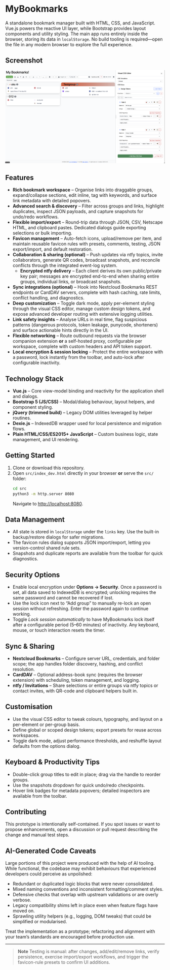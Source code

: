 # MyBookmarks

A standalone bookmark manager built with HTML, CSS, and JavaScript. Vue.js powers the reactive UI layer, while Bootstrap provides layout components and utility styling. The main app runs entirely inside the browser, storing its data in `localStorage`. No build tooling is required—open the file in any modern browser to explore the full experience.

## Screenshot

![Screenshot der MyBookmarks-Oberfläche](assets/screenshot_01.png)

## Features

- **Rich bookmark workspace** – Organise links into draggable groups, expand/collapse sections, edit inline, tag with keywords, and surface link metadata with detailed popovers.
- **Advanced search & discovery** – Filter across groups and links, highlight duplicates, inspect JSON payloads, and capture snapshots for undo/redo workflows.
- **Flexible import/export** – Round-trip data through JSON, CSV, Netscape HTML, and clipboard pastes. Dedicated dialogs guide exporting selections or bulk importing.
- **Favicon management** – Auto-fetch icons, upload/remove per item, and maintain reusable favicon rules with presets, comments, testing, JSON export/import, and default restoration.
- **Collaboration & sharing (optional)** – Push updates via ntfy topics, invite collaborators, generate QR codes, broadcast snapshots, and reconcile conflicts through the integrated event-log system.
  - **Encrypted ntfy delivery** – Each client derives its own public/private key pair; messages are encrypted end-to-end when sharing entire groups, individual links, or broadcast snapshots.
- **Sync integrations (optional)** – Hook into Nextcloud Bookmarks REST endpoints or CardDAV servers, complete with hash caching, rate limits, conflict handling, and diagnostics.
- **Deep customization** – Toggle dark mode, apply per-element styling through the visual CSS editor, manage custom design tokens, and expose advanced developer routing with extensive logging utilities.
- **Link safety insights** – Analyse URLs in real time, flag suspicious patterns (dangerous protocols, token leakage, punycode, shorteners) and surface actionable hints directly in the UI.
- **Flexible networking** – Route outbound requests via the browser companion extension **or** a self-hosted proxy, configurable per workspace, complete with custom headers and API token support.
- **Local encryption & session locking** – Protect the entire workspace with a password, lock instantly from the toolbar, and auto-lock after configurable inactivity.

## Technology Stack

- **Vue.js** – Core view-model binding and reactivity for the application shell and dialogs.
- **Bootstrap 5 (JS/CSS)** – Modal/dialog behaviour, layout helpers, and component styling.
- **jQuery (trimmed build)** – Legacy DOM utilities leveraged by helper routines.
- **Dexie.js** – IndexedDB wrapper used for local persistence and migration flows.
- **Plain HTML/CSS/ES2015+ JavaScript** – Custom business logic, state management, and UI rendering.

## Getting Started

1. Clone or download this repository.
2. Open `src/index_dev.html` directly in your browser **or** serve the `src/` folder:
   ```bash
   cd src
   python3 -m http.server 8080
   ```
   Navigate to [http://localhost:8080](http://localhost:8080).

## Data Management

- All state is stored in `localStorage` under the `links` key. Use the built-in backup/restore dialogs for safer migrations.
- The favicon rules dialog supports JSON import/export, letting you version-control shared rule sets.
- Snapshots and duplicate reports are available from the toolbar for quick diagnostics.

## Security Options

- Enable local encryption under **Options → Security**. Once a password is set, all data saved to IndexedDB is encrypted; unlocking requires the same password and cannot be recovered if lost.
- Use the lock icon next to “Add group” to manually re-lock an open session without refreshing. Enter the password again to continue working.
- Toggle *Lock session automatically* to have MyBookmarks lock itself after a configurable period (5–60 minutes) of inactivity. Any keyboard, mouse, or touch interaction resets the timer.

## Sync & Sharing

- **Nextcloud Bookmarks** – Configure server URL, credentials, and folder scope; the app handles folder discovery, hashing, and conflict resolution.
- **CardDAV** – Optional address-book sync (requires the browser extension) with scheduling, token management, and logging.
- **ntfy / Invitations** – Share selections or entire groups via ntfy topics or contact invites, with QR-code and clipboard helpers built in.

## Customisation

- Use the visual CSS editor to tweak colours, typography, and layout on a per-element or per-group basis.
- Define global or scoped design tokens; export presets for reuse across workspaces.
- Toggle dark mode, adjust performance thresholds, and reshuffle layout defaults from the options dialog.

## Keyboard & Productivity Tips

- Double-click group titles to edit in place; drag via the handle to reorder groups.
- Use the snapshots dropdown for quick undo/redo checkpoints.
- Hover link badges for metadata popovers; detailed inspectors are available from the toolbar.

## Contributing

This prototype is intentionally self-contained. If you spot issues or want to propose enhancements, open a discussion or pull request describing the change and manual test steps.

## AI-Generated Code Caveats

Large portions of this project were produced with the help of AI tooling. While functional, the codebase may exhibit behaviours that experienced developers could perceive as unpolished:

- Redundant or duplicated logic blocks that were never consolidated.
- Mixed naming conventions and inconsistent formatting/comment styles.
- Defensive checks that overlap with upstream validations or are overly verbose.
- Legacy compatibility shims left in place even when feature flags have moved on.
- Sprawling utility helpers (e.g., logging, DOM tweaks) that could be simplified or modularised.

Treat the implementation as a prototype; refactoring and alignment with your team’s standards are encouraged before production use.

---

> **Note**
> Testing is manual: after changes, add/edit/remove links, verify persistence, exercise import/export workflows, and trigger the favicon-rule presets to confirm UI additions.
